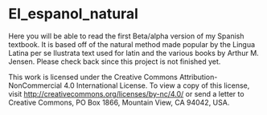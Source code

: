 # El_espanol_natural
Here you will be able to read the first Beta/alpha version of my Spanish textbook. It is based off of the natural method made popular by the Lingua Latina per se Ilustrata text used for latin and the various books by Arthur M. Jensen. Please check back since this project is not finished yet. 

This work is licensed under the Creative Commons Attribution-NonCommercial 4.0 International License. To view a copy of this license, visit http://creativecommons.org/licenses/by-nc/4.0/ or send a letter to Creative Commons, PO Box 1866, Mountain View, CA 94042, USA.
